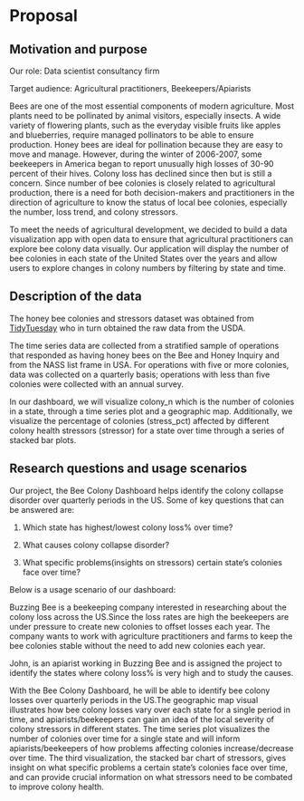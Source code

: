 Proposal
================

## Motivation and purpose

Our role: Data scientist consultancy firm

Target audience: Agricultural practitioners, Beekeepers/Apiarists

Bees are one of the most essential components of modern agriculture.
Most plants need to be pollinated by animal visitors, especially
insects. A wide variety of flowering plants, such as the everyday
visible fruits like apples and blueberries, require managed pollinators
to be able to ensure production. Honey bees are ideal for pollination
because they are easy to move and manage. However, during the winter of
2006-2007, some beekeepers in America began to report unusually high
losses of 30-90 percent of their hives. Colony loss has declined since
then but is still a concern. Since number of bee colonies is closely
related to agricultural production, there is a need for both
decision-makers and practitioners in the direction of agriculture to
know the status of local bee colonies, especially the number, loss
trend, and colony stressors.

To meet the needs of agricultural development, we decided to build a
data visualization app with open data to ensure that agricultural
practitioners can explore bee colony data visually. Our application will
display the number of bee colonies in each state of the United States
over the years and allow users to explore changes in colony numbers by
filtering by state and time.

## Description of the data

The honey bee colonies and stressors dataset was obtained from
[TidyTuesday](https://github.com/rfordatascience/tidytuesday/blob/master/data/2022/2022-01-11/readme.md)
who in turn obtained the raw data from the USDA.

The time series data are collected from a stratified sample of
operations that responded as having honey bees on the Bee and Honey
Inquiry and from the NASS list frame in USA. For operations with five or
more colonies, data was collected on a quarterly basis; operations with
less than five colonies were collected with an annual survey.

In our dashboard, we will visualize colony_n which is the number of
colonies in a state, through a time series plot and a geographic map.
Additionally, we visualize the percentage of colonies (stress_pct)
affected by different colony health stressors (stressor) for a state
over time through a series of stacked bar plots.

## Research questions and usage scenarios

Our project, the Bee Colony Dashboard helps identify the colony collapse
disorder over quarterly periods in the US. Some of key questions that
can be answered are:

1.  Which state has highest/lowest colony loss% over time?

2.  What causes colony collapse disorder?

3.  What specific problems(insights on stressors) certain state’s
    colonies face over time?

Below is a usage scenario of our dashboard:

Buzzing Bee is a beekeeping company interested in researching about the
colony loss across the US.Since the loss rates are high the beekeepers
are under pressure to create new colonies to offset losses each year.
The company wants to work with agriculture practitioners and farms to
keep the bee colonies stable without the need to add new colonies each
year.

John, is an apiarist working in Buzzing Bee and is assigned the project
to identify the states where colony loss% is very high and to study the
causes.

With the Bee Colony Dashboard, he will be able to identify bee colony
losses over quarterly periods in the US.The geographic map visual
illustrates how bee colony losses vary over each state for a single
period in time, and apiarists/beekeepers can gain an idea of the local
severity of colony stressors in different states. The time series plot
visualizes the number of colonies over time for a single state and will
inform apiarists/beekeepers of how problems affecting colonies
increase/decrease over time. The third visualization, the stacked bar
chart of stressors, gives insight on what specific problems a certain
state’s colonies face over time, and can provide crucial information on
what stressors need to be combated to improve colony health.
